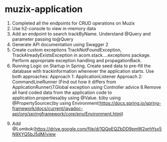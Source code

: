 # muzix-application

1. Completed all the endpoints for CRUD operations on Muzix
2. Use h2-console to view in-memory data
3. Add an endpoint to search trackByName. Understand @Query and parameter passing to@Query
4. Generate API documentation using Swagger 2
5. Create custom exceptions TrackNotFoundException, TrackAlreadyExistsException in acom.stack....exceptions package.
Perform appropriate exception handling and propagationBack.
6. Running Logic on Startup in Spring. 
Create seed data to pre-fill the database with trackinformation whenever the application starts. 
Use both approaches:
Approach 1: ApplicationListener<ContextRefreshedEvent>
Approach 2: CommandLineRunner (Find out how it differs from ApplicationRunner)7.Global exception using Controller advice
8.Remove all hard coded data from the application code to application.propertiesa)by using @Value.
b)by using @PropertySourcec)by using  Environment(https://docs.spring.io/spring-framework/docs/current/javadoc-api/org/springframework/core/env/Environment.html)
9) Add @Lombok(https://drive.google.com/file/d/1QQpEQZbDD9pmW2qrhYsx5N9XYQ5bJ5dM/view
